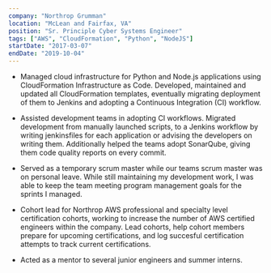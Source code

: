 ```yaml
---
company: "Northrop Grumman"
location: "McLean and Fairfax, VA"
position: "Sr. Principle Cyber Systems Engineer"
tags: ["AWS", "CloudFormation", "Python", "NodeJS"]
startDate: "2017-03-07"
endDate: "2019-10-04"
---
```


- Managed cloud infrastructure for Python and Node.js applications using CloudFormation Infrastructure as Code. Developed, maintained and updated all CloudFormation templates, eventually migrating deployment of them to Jenkins and adopting a Continuous Integration (CI) workflow.</p>

* Assisted development teams in adopting CI workflows. Migrated development from manually launched scripts, to a Jenkins workflow by writing jenkinsfiles for each application or advising the developers on writing them. Additionally helped the teams adopt SonarQube, giving them code quality reports on every commit.</p>

* Served as a temporary scrum master while our teams scrum master was on personal leave. While still maintaining my development work, I was able to keep the team meeting program management goals for the sprints I managed.</p>

* Cohort lead for Northrop AWS professional and specialty level certification cohorts, working to increase the number of AWS certified engineers within the company. Lead cohorts, help cohort members prepare for upcoming certifications, and log succesful certification attempts to track current certifications.

* Acted as a mentor to several junior engineers and summer interns.
